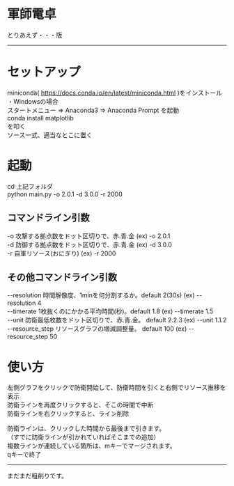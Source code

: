 # 軍師電卓

とりあえず・・・版

----
# セットアップ
miniconda( https://docs.conda.io/en/latest/miniconda.html )をインストール  
・Windowsの場合  
スタートメニュー ⇒ Anaconda3 ⇒ Anaconda Prompt を起動  
conda install matplotlib  
を叩く  
ソース一式、適当なとこに置く  

# 起動
cd 上記フォルダ  
python main.py -o 2.0.1 -d 3.0.0 -r 2000  

## コマンドライン引数
-o 攻撃する拠点数をドット区切りで、赤.青.金 (ex) -o 2.0.1  
-d 防御する拠点数をドット区切りで、赤.青.金 (ex) -d 3.0.0  
-r 自軍リソース(おにぎり) (ex) -r 2000  

## その他コマンドライン引数
--resolution 時間解像度、1minを何分割するか。default 2(30s) (ex) --resolution 4  
--timerate 1枚抜くのにかかる平均時間(秒)。default 1.8 (ex) --timerate 1.5  
--unit 防衛最低枚数をドット区切りで、赤.青.金。 default 2.2.3 (ex) --unit 1.1.2  
--resource_step リソースグラフの増減調整量。 default 100 (ex) --resource_step 50  

# 使い方
左側グラフをクリックで防衛開始して、防衛時間を引くと右側でリソース推移を表示  
防衛ラインを再度クリックすると、そこの時間で中断  
防衛ラインを右クリックすると、ライン削除  

防衛ラインは、クリックした時間から最後まで引きます。  
（すでに防衛ラインが引かれていればそこまでの追加）  
複数ラインが連続している箇所は、mキーでマージされます。  
qキーで終了  

----

まだまだ粗削りです。
